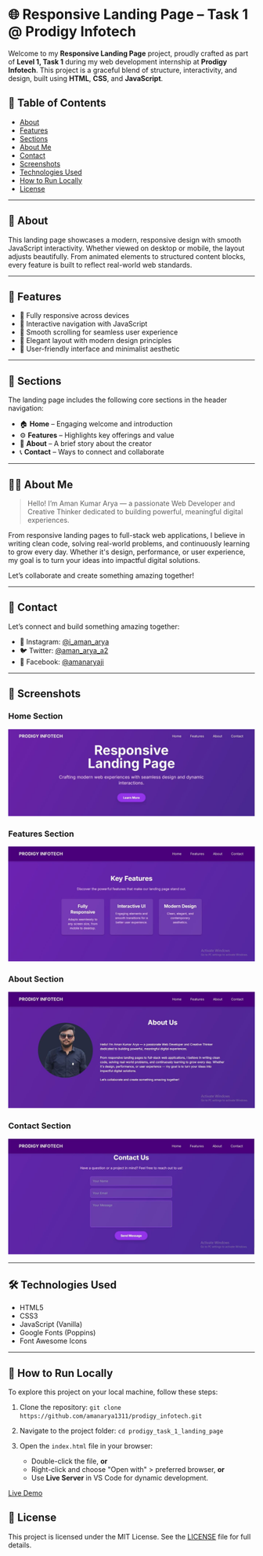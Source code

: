 # 🌐 Responsive Landing Page – Task 1 @ Prodigy Infotech

Welcome to my **Responsive Landing Page** project, proudly crafted as part of **Level 1, Task 1** during my web development internship at **Prodigy Infotech**. This project is a graceful blend of structure, interactivity, and design, built using **HTML**, **CSS**, and **JavaScript**.

## 📑 Table of Contents

* [About](#about)
* [Features](#features)
* [Sections](#sections)
* [About Me](#about-me)
* [Contact](#contact)
* [Screenshots](#screenshots)
* [Technologies Used](#technologies-used)
* [How to Run Locally](#how-to-run-locally)
* [License](#license)

---

## 📖 About

This landing page showcases a modern, responsive design with smooth JavaScript interactivity. Whether viewed on desktop or mobile, the layout adjusts beautifully. From animated elements to structured content blocks, every feature is built to reflect real-world web standards.

---

## 🎯 Features

* 🔹 Fully responsive across devices
* 🔹 Interactive navigation with JavaScript
* 🔹 Smooth scrolling for seamless user experience
* 🔹 Elegant layout with modern design principles
* 🔹 User-friendly interface and minimalist aesthetic

---

## 🧩 Sections

The landing page includes the following core sections in the header navigation:

* 🏠 **Home** – Engaging welcome and introduction
* ⚙️ **Features** – Highlights key offerings and value
* 📘 **About** – A brief story about the creator
* 📞 **Contact** – Ways to connect and collaborate

---

## 👨‍💻 About Me

>Hello! I’m Aman Kumar Arya — a passionate Web Developer and Creative Thinker dedicated to building powerful, meaningful digital experiences.

From responsive landing pages to full-stack web applications, I believe in writing clean code, solving real-world problems, and continuously learning to grow every day. Whether it's design, performance, or user experience, my goal is to turn your ideas into impactful digital solutions.

Let’s collaborate and create something amazing together!

---

## 📩 Contact

Let’s connect and build something amazing together:

* 💬 Instagram: [@i\_aman\_arya](https://www.instagram.com/i_aman_arya/?hl=en)
* 🐦 Twitter: [@aman\_arya\_a2](https://x.com/aman_arya_a2)
* 📘 Facebook: [@amanaryaji](https://www.facebook.com/amanaryaji)

---

## 📸 Screenshots

### Home Section

![Home](./assets/home.jpg)

### Features Section

![Features](./assets/features.jpg)

### About Section

![About](./assets/about.jpg)

### Contact Section

![Contact](./assets/contact.jpg)

---

## 🛠️ Technologies Used

* HTML5
* CSS3
* JavaScript (Vanilla)
* Google Fonts (Poppins)
* Font Awesome Icons

---

## 🚀 How to Run Locally

To explore this project on your local machine, follow these steps:

1. Clone the repository:
   `git clone https://github.com/amanarya1311/prodigy_infotech.git`

2. Navigate to the project folder:
   `cd prodigy_task_1_landing_page`

3. Open the `index.html` file in your browser:

   * Double-click the file, **or**
   * Right-click and choose "Open with" > preferred browser, **or**
   * Use **Live Server** in VS Code for dynamic development.

[Live Demo](https://amanarya1311.github.io/Prodigy-Infotech/PRODIGY_WD_01/)

## 📄 License

This project is licensed under the MIT License. See the [LICENSE](./License) file for full details.


